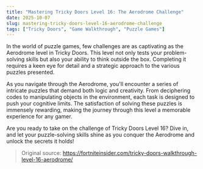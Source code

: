 ```yaml
---
title: "Mastering Tricky Doors Level 16: The Aerodrome Challenge"
date: 2025-10-07
slug: mastering-tricky-doors-level-16-aerodrome-challenge
tags: ["Tricky Doors", "Game Walkthrough", "Puzzle Games"]
---
```


In the world of puzzle games, few challenges are as captivating as the Aerodrome level in Tricky Doors. This level not only tests your problem-solving skills but also your ability to think outside the box. Completing it requires a keen eye for detail and a strategic approach to the various puzzles presented.

As you navigate through the Aerodrome, you'll encounter a series of intricate puzzles that demand both logic and creativity. From deciphering codes to manipulating objects in the environment, each task is designed to push your cognitive limits. The satisfaction of solving these puzzles is immensely rewarding, making the journey through this level a memorable experience for any gamer.

Are you ready to take on the challenge of Tricky Doors Level 16? Dive in, and let your puzzle-solving skills shine as you conquer the Aerodrome and unlock the secrets it holds!
> Original source: https://fortniteinsider.com/tricky-doors-walkthrough-level-16-aerodrome/